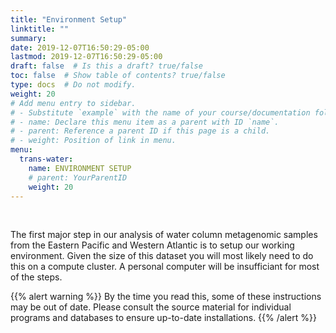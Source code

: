 ```yaml
---
title: "Environment Setup"
linktitle: ""
summary:
date: 2019-12-07T16:50:29-05:00
lastmod: 2019-12-07T16:50:29-05:00
draft: false  # Is this a draft? true/false
toc: false  # Show table of contents? true/false
type: docs  # Do not modify.
weight: 20
# Add menu entry to sidebar.
# - Substitute `example` with the name of your course/documentation folder.
# - name: Declare this menu item as a parent with ID `name`.
# - parent: Reference a parent ID if this page is a child.
# - weight: Position of link in menu.
menu:
  trans-water:
    name: ENVIRONMENT SETUP
    # parent: YourParentID
    weight: 20
---
```


<br/>

The first major step in our analysis of water column metagenomic samples from the Eastern Pacific and Western Atlantic is to setup our working environment. Given the size of this dataset you will most likely need to do this on a compute cluster. A personal computer will be insufficiant for most of the steps.


{{% alert warning %}}
By the time you read this, some of these instructions may be out of date. Please consult the source material for  individual programs and databases to ensure up-to-date installations.
{{% /alert %}}
